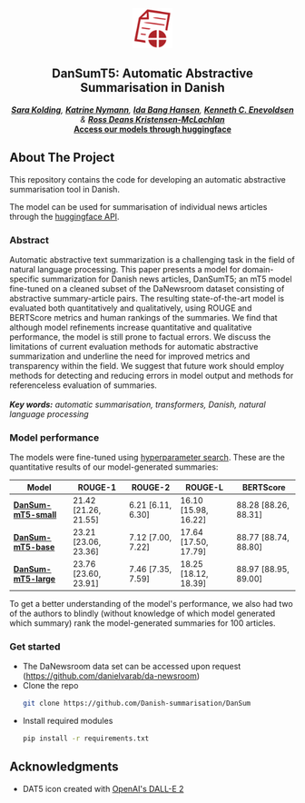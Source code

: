 <div id="top"></div>
<div align="center">
    <img src="data/logo_DanSumT5.png" alt="Logo" width="70" height="70">
<h2 align="center">DanSumT5: Automatic Abstractive Summarisation in Danish</h3>

  <em><a href="https://github.com/sarakolding"><strong>Sara Kolding</strong></a>, <a href="https://github.com/katrinenymann"><strong>Katrine Nymann</strong></a>, <a href="https://github.com/idabh"><strong>Ida Bang Hansen</strong></a>, <a href="https://github.com/KennethEnevoldsen"><strong>Kenneth C. Enevoldsen</strong></a> & <a href="https://github.com/rdkm89"><strong>Ross Deans Kristensen-McLachlan</strong></a></em>
  <br />
    <a href="https://huggingface.co/Danish-summarisation"><strong>Access our models through huggingface</strong></a>
    <br />
  </p>
</div>

## About The Project

This repository contains the code for developing an automatic abstractive summarisation tool in Danish.

The model can be used for summarisation of individual news articles through the [huggingface API](https://huggingface.co/Danish-summarisation/DanSum-mT5-large).

### Abstract
Automatic abstractive text summarization
is a challenging task in the field of natural language processing. This paper
presents a model for domain-specific summarization for Danish news articles, DanSumT5; an mT5 model fine-tuned on a
cleaned subset of the DaNewsroom dataset
consisting of abstractive summary-article
pairs. The resulting state-of-the-art model
is evaluated both quantitatively and qualitatively, using ROUGE and BERTScore
metrics and human rankings of the summaries. We find that although model refinements increase quantitative and qualitative performance, the model is still prone
to factual errors. We discuss the limitations of current evaluation methods for automatic abstractive summarization and underline the need for improved metrics and
transparency within the field. We suggest that future work should employ methods for detecting and reducing errors in
model output and methods for referenceless evaluation of summaries. <br>
<br>
***Key words:** automatic summarisation, transformers, Danish, natural language processing*

### Model performance
The models were fine-tuned using <a href="https://wandb.ai/danish-summarisation/danewsroom/reports/Danish-Summarisation-hyperparameter-search--VmlldzoyNjk4MTMw?accessToken=cu0krm4f24m7qh3j2ilxhrac9f8zika9kerh3q3gzty51xy40a44vjyteffj9sc0">hyperparameter search</a>. These are the quantitative results of our model-generated summaries:

| Model |  ROUGE-1 | ROUGE-2 | ROUGE-L | BERTScore |
| ------------- | ------------- | ------------- | ------------- | ------------- |
| <a href="https://huggingface.co/Danish-summarisation/DanSum-mT5-small"> **DanSum-mT5-small** </a> | 21.42 [21.26, 21.55]  |  6.21 [6.11, 6.30]  |  16.10 [15.98, 16.22]  | 88.28 [88.26, 88.31] |
| <a href="https://huggingface.co/Danish-summarisation/DanSum-mT5-base"> **DanSum-mT5-base** | 23.21 [23.06, 23.36]  | 7.12 [7.00, 7.22]  | 17.64 [17.50, 17.79]  |  88.77 [88.74, 88.80] |
| <a href="https://huggingface.co/Danish-summarisation/DanSum-mT5-large"> **DanSum-mT5-large** | 23.76 [23.60, 23.91]  |  7.46 [7.35, 7.59]  | 18.25 [18.12, 18.39]  |  88.97 [88.95, 89.00] |

To get a better understanding of the model's performance, we also had two of the authors to blindly (without knowledge of which model generated which summary) rank the model-generated summaries for 100 articles.

### Get started
* The DaNewsroom data set can be accessed upon request (https://github.com/danielvarab/da-newsroom)
* Clone the repo
   ```sh
   git clone https://github.com/Danish-summarisation/DanSum
   ```
* Install required modules
  ```sh
  pip install -r requirements.txt
  ```

             
## Acknowledgments
*  DAT5 icon created with [OpenAI's DALL-E 2](https://openai.com/dall-e-2/)
